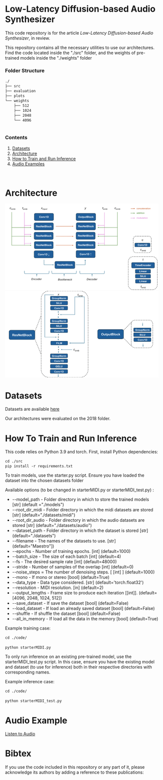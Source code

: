 # Low-Latency Diffusion-based Audio Synthesizer

This code repository is for the article _Low-Latency Diffusion-based Audio Synthesizer_, in review.

This repository contains all the necessary utilities to use our architectures. Find the code located inside the "./src" folder, and the weights of pre-trained models inside the "./weights" folder

### Folder Structure

```
./
├── src
├── evaluation
├── plots
└── weights
    ├── 512
    ├── 1024
    ├── 2048
    └── 4096
        
```

### Contents

1. [Datasets](#datasets)
2. [Architecture](#architecture)
3. [How to Train and Run Inference](#how-to-train-and-run-inference)
4. [Audio Examples](#audio-examples)

<br/>

# Architecture

![Alt text](plots/DiffSynth.png)
![Alt text](plots/DiffSynth1.png)


# Datasets

Datasets are available [here](https://magenta.withgoogle.com/datasets/maestro)

Our architectures were evaluated on the 2018 folder.


# How To Train and Run Inference 

This code relies on Python 3.9 and torch.
First, install Python dependencies:
```
cd ./src
pip install -r requirements.txt
```

To train models, use the starter.py script.
Ensure you have loaded the dataset into the chosen datasets folder

Available options (to be changed in starterMIDI.py or starterMIDI_test.py) : 
* --model_path - Folder directory in which to store the trained models [str] (default ="./models")
* --root_dir_midi - Folder directory in which the midi datasets are stored [str] (default="./datasets/midi")
* --root_dir_audio - Folder directory in which the audio datasets are stored [str] (default="./datasets/audio")
* --dataset_path - Folder directory in which the dataset is stored [str] (default="./datasets")
* --filename - The names of the datasets to use. [str] (default="Maestro"])
* --epochs - Number of training epochs. [int] (default=1000)
* --batch_size - The size of each batch [int] (default=4)
* --fs - The desired sample rate [int] (default=48000)
* --stride - Number of samples of the overlap [int] (default=0)
* --noise_steps = The number of denoising steps. [ [int] ] (default=1000)
* --mono - If mono or stereo [bool] (default=True)
* --data_type - Data type considered. [str] (default='torch.float32')
* --resolution - MIDI resolution. [in] (default=2)
* --output_lengths - Frame size to produce each iteration [[int]]. (default=[4096, 2048, 1024, 512])
* --save_dataset - If save the dataset [bool] (default=False)
* --load_dataset - If load an already saved dataset [bool] (default=False)
* --shuffle - If shuffle the dataset [bool] (default=False)
* --all_in_memory - If load all the data in the memory [bool] (default=True)

Example training case: 
```
cd ./code/

python starterMIDI.py
```

To only run inference on an existing pre-trained model, use the starterMIDI_test.py script. In this case, ensure you have the existing model and dataset (to use for inference) both in their respective directories with corresponding names.

Example inference case:
```
cd ./code/

python starterMIDI_test.py
```

# Audio Example

[Listen to Audio]("audio/real_output.wav")

# Bibtex

If you use the code included in this repository or any part of it, please acknowledge 
its authors by adding a reference to these publications:

```


```
